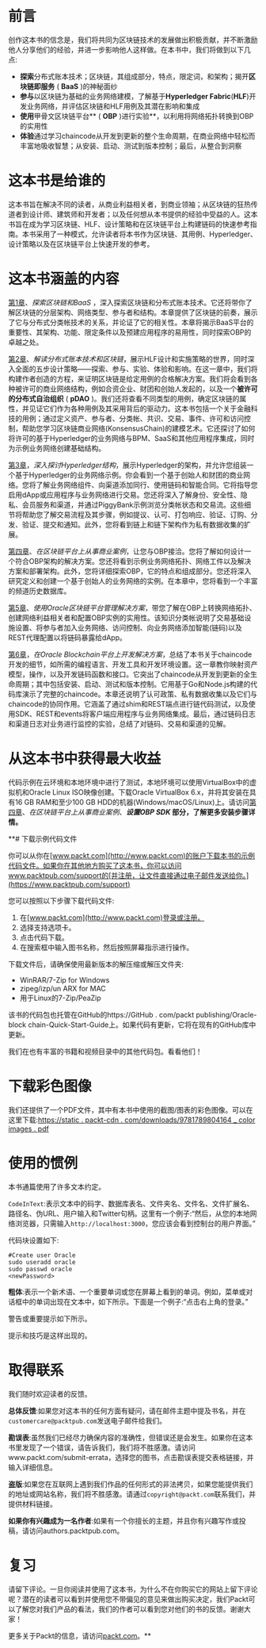 # 前言

创作这本书的信念是，我们将共同为区块链技术的发展做出积极贡献，并不断激励他人分享他们的经验，并进一步影响他人这样做。在本书中，我们将做到以下几点:

*   **探索**分布式账本技术；区块链，其组成部分，特点，限定词，和架构；揭开**区块链即服务** ( **BaaS** )的神秘面纱
*   **参与**以区块链为基础的业务网络建模，了解基于**Hyperledger Fabric**(**HLF**)开发业务网络，并评估区块链和HLF用例及其潜在影响和集成
*   **使用**甲骨文区块链平台** ( **OBP** )进行实验**，以利用将网络拓扑转换到OBP的实用性
*   **体验**通过学习chaincode从开发到更新的整个生命周期，在商业网络中轻松而丰富地吸收智慧；从安装、启动、测试到版本控制；最后，从整合到洞察

# 这本书是给谁的

这本书旨在解决不同的读者，从商业利益相关者，到商业领袖；从区块链的狂热传道者到设计师、建筑师和开发者；以及任何想从本书提供的经验中受益的人。这本书旨在成为学习区块链、HLF、设计策略和在区块链平台上构建链码的快速参考指南。本书采用了一种模式，允许读者将本书作为区块链、其用例、Hyperledger、设计策略以及在区块链平台上快速开发的参考。

# 这本书涵盖的内容

[第1章](1.html)、*探索区块链和BaaS* ，深入探索区块链和分布式账本技术。它还将带你了解区块链的分层架构、网络类型、参与者和结构。本章提供了区块链的前奏，展示了它与分布式分类帐技术的关系，并论证了它的相关性。本章将揭示BaaS平台的重要性、其架构、功能、限定条件以及预建应用程序的易用性，同时探索OBP的卓越之处。

[第2章](2.html)、*解读分布式账本技术和区块链*，展示HLF设计和实施策略的世界，同时深入全面的五步设计策略——探索、参与、实验、体验和影响。在这一章中，我们将构建作者创造的方程，来证明区块链是给定用例的合格解决方案。我们将会看到各种被许可的商业网络结构，例如合资企业、财团和创始人发起的，以及一个**被许可的分布式自治组织** ( **pDAO** )。我们还将查看不同类型的用例，确定区块链的属性，并见证它们作为各种用例及其采用背后的驱动力。这本书包括一个关于金融科技的用例；通过定义资产、参与者、分类帐、共识、交易、事件、许可和访问控制，帮助您学习区块链商业网络(KonsensusChain)的建模艺术。它还探讨了如何将许可的基于Hyperledger的业务网络与BPM、SaaS和其他应用程序集成，同时为示例业务网络创建基础结构。

[第3章](#)，*深入探讨Hyperledger结构*，展示Hyperledger的架构，并允许您组装一个基于Hyperledger的业务网络示例。你会看到一个基于创始人和财团的商业网络。您将了解业务网络组件、向渠道添加同行、使用链码和智能合同。它将指导您启用dApp或应用程序与业务网络进行交易。您还将深入了解身份、安全性、隐私、会员服务和渠道，并通过PiggyBank示例浏览分类帐状态和交易流。这些细节将帮助您了解交易流程及其步骤，例如提议、认可、打包响应、验证、订购、分发、验证、提交和通知。此外，您将看到链上和链下架构作为私有数据收集的扩展。

[第四章](#)、*在区块链平台上从事商业案例*，让您与OBP接洽。您将了解如何设计一个符合OBP架构的解决方案。您还将看到示例业务网络拓扑、网络工件以及解决方案和部署架构。此外，您将详细探索OBP，它的特点和组成部分。您还将深入研究定义和创建一个基于创始人的业务网络的实例。在本章中，您将看到一个丰富的频道历史数据库。

[第5章](#)、*使用Oracle区块链平台管理解决方案*，带您了解在OBP上转换网络拓扑、创建网络利益相关者和配置OBP实例的实用性。该知识分类帐说明了交易基础设施设置、将参与者加入业务网络、访问控制、向业务网络添加智能(链码)以及REST代理配置以将链码暴露给dApp。

[第6章](#)，*在Oracle Blockchain平台上开发解决方案*，总结了本书关于chaincode开发的细节，如所需的编程语言、开发工具和开发环境设置。这一章教你映射资产模型，操作，以及开发链码函数和接口。它突出了chaincode从开发到更新的全生命周期；其中包括安装、启动、测试和版本控制。它用基于Go和Node.js构建的代码库演示了完整的chaincode。本章还说明了认可政策、私有数据收集以及它们与chaincode的协同作用。它涵盖了通过shim和REST端点进行链代码测试，以及使用SDK、REST和events将客户端应用程序与业务网络集成。最后，通过链码日志和渠道日志对业务进行监控的实验，总结了对链码、交易和渠道的见解。

# 从这本书中获得最大收益

代码示例在云环境和本地环境中进行了测试，本地环境可以使用VirtualBox中的虚拟机和Oracle Linux ISO映像创建。下载Oracle VirtualBox 6.x，并将其安装在具有16 GB RAM和至少100 GB HDD的机器(Windows/macOS/Linux)上。请访问[第四章](4.html)、*在区块链平台上从事商业案例*、***设置OBP SDK* 部分，了解更多安装步骤详情。**

 **# 下载示例代码文件

你可以从你在[www.packt.com](http://www.packt.com)的账户下载本书的示例代码文件。如果你在其他地方购买了这本书，你可以访问www.packtpub.com/support的[并注册，让文件直接通过电子邮件发送给你。](https://www.packtpub.com/support)

您可以按照以下步骤下载代码文件:

1.  在[www.packt.com](http://www.packt.com)登录或注册。
2.  选择支持选项卡。
3.  点击代码下载。
4.  在搜索框中输入图书名称，然后按照屏幕指示进行操作。

下载文件后，请确保使用最新版本的解压缩或解压文件夹:

*   WinRAR/7-Zip for Windows
*   zipeg/izp/un ARX for MAC
*   用于Linux的7-Zip/PeaZip

该书的代码包也托管在GitHub的https://GitHub . com/packt publishing/Oracle-block chain-Quick-Start-Guide上。如果代码有更新，它将在现有的GitHub库中更新。

我们在也有丰富的书籍和视频目录中的其他代码包。看看他们！

# 下载彩色图像

我们还提供了一个PDF文件，其中有本书中使用的截图/图表的彩色图像。可以在这里下载:[https://static . packt-cdn . com/downloads/9781789804164 _ color images . pdf](https://static.packt-cdn.com/downloads/9781789804164_ColorImages.pdf)

# 使用的惯例

本书通篇使用了许多文本约定。

`CodeInText`:表示文本中的码字、数据库表名、文件夹名、文件名、文件扩展名、路径名、伪URL、用户输入和Twitter句柄。这里有一个例子:“然后，从您的本地网络浏览器，只需输入`http://localhost:3000`，您应该会看到控制台的用户界面。”

代码块设置如下:

```
#Create user Oracle
sudo useradd oracle
sudo passwd oracle
<newPassword>
```

**粗体**:表示一个新术语、一个重要单词或您在屏幕上看到的单词。例如，菜单或对话框中的单词出现在文本中，如下所示。下面是一个例子:“点击右上角的登录。”

警告或重要提示如下所示。

提示和技巧是这样出现的。

# 取得联系

我们随时欢迎读者的反馈。

**总体反馈**:如果您对这本书的任何方面有疑问，请在邮件主题中提及书名，并在`customercare@packtpub.com`发送电子邮件给我们。

**勘误表**:虽然我们已经尽力确保内容的准确性，但错误还是会发生。如果你在这本书里发现了一个错误，请告诉我们，我们将不胜感激。请访问www.packt.com/submit-errata，选择您的图书，点击勘误表提交表格链接，并输入详细信息。

**盗版**:如果您在互联网上遇到我们作品的任何形式的非法拷贝，如果您能提供我们的地址或网站名称，我们将不胜感激。请通过`copyright@packt.com`联系我们，并提供材料链接。

**如果你有兴趣成为一名作者**:如果有一个你擅长的主题，并且你有兴趣写作或投稿，请访问authors.packtpub.com。

# 复习

请留下评论。一旦你阅读并使用了这本书，为什么不在你购买它的网站上留下评论呢？潜在的读者可以看到并使用您不带偏见的意见来做出购买决定，我们Packt可以了解您对我们产品的看法，我们的作者可以看到您对他们的书的反馈。谢谢大家！

更多关于Packt的信息，请访问[packt.com](http://www.packt.com/)。**